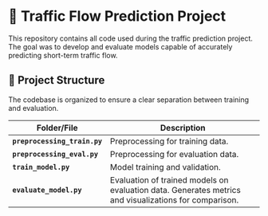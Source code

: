 # 🚦 Traffic Flow Prediction Project

This repository contains all code used during the traffic prediction project. The goal was to develop and evaluate models capable of accurately predicting short-term traffic flow.
## 📂 Project Structure

The codebase is organized to ensure a clear separation between training and evaluation.

| Folder/File | Description |
|--------------|-------------|
| **`preprocessing_train.py`** | Preprocessing for training data. |
| **`preprocessing_eval.py`** | Preprocessing for evaluation data. |
| **`train_model.py`** | Model training and validation. |
| **`evaluate_model.py`** | Evaluation of trained models on evaluation data. Generates metrics and visualizations for comparison. |

